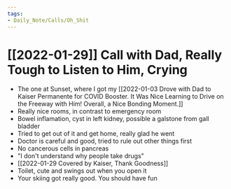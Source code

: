 ```yaml
---
tags:
- Daily_Note/Calls/Oh_Shit
---
```


# [[2022-01-29]] Call with Dad, Really Tough to Listen to Him, Crying



- The one at Sunset, where I got my [[2022-01-03 Drove with Dad to Kaiser Permanente for COVID Booster. It Was Nice Learning to Drive on the Freeway with Him! Overall, a Nice Bonding Moment.]]
- Really nice rooms, in contrast to emergency room
- Bowel inflamation, cyst in left kidney, possible a galstone from gall bladder
- Tried to get out of it and get home, really glad he went
- Doctor is careful and good, tried to rule out other things first
- No cancerous cells in pancreas
- "I don't understand why people take drugs"
- [[2022-01-29 Covered by Kaiser, Thank Goodness]]
- Toilet, cute and swings out when you open it
- Your skiing got really good. You should have fun